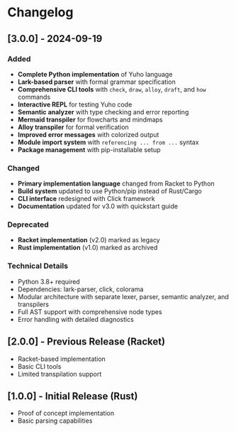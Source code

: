 # Changelog

## [3.0.0] - 2024-09-19

### Added
- **Complete Python implementation** of Yuho language
- **Lark-based parser** with formal grammar specification
- **Comprehensive CLI tools** with `check`, `draw`, `alloy`, `draft`, and `how` commands
- **Interactive REPL** for testing Yuho code
- **Semantic analyzer** with type checking and error reporting
- **Mermaid transpiler** for flowcharts and mindmaps
- **Alloy transpiler** for formal verification
- **Improved error messages** with colorized output
- **Module import system** with `referencing ... from ...` syntax
- **Package management** with pip-installable setup

### Changed
- **Primary implementation language** changed from Racket to Python
- **Build system** updated to use Python/pip instead of Rust/Cargo
- **CLI interface** redesigned with Click framework
- **Documentation** updated for v3.0 with quickstart guide

### Deprecated
- **Racket implementation** (v2.0) marked as legacy
- **Rust implementation** (v1.0) marked as archived

### Technical Details
- Python 3.8+ required
- Dependencies: lark-parser, click, colorama
- Modular architecture with separate lexer, parser, semantic analyzer, and transpilers
- Full AST support with comprehensive node types
- Error handling with detailed diagnostics

## [2.0.0] - Previous Release (Racket)
- Racket-based implementation
- Basic CLI tools
- Limited transpilation support

## [1.0.0] - Initial Release (Rust)
- Proof of concept implementation
- Basic parsing capabilities